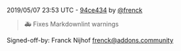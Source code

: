 2019/05/07 23:53 UTC - [94ce434](https://github.com/hassio-addons/addon-bitwarden/commit/94ce434177b544be88d08087b0d1ab574d585cda) by [@frenck](https://github.com/frenck)
> 🚑 Fixes Markdownlint warnings

Signed-off-by: Franck Nijhof <frenck@addons.community> 


